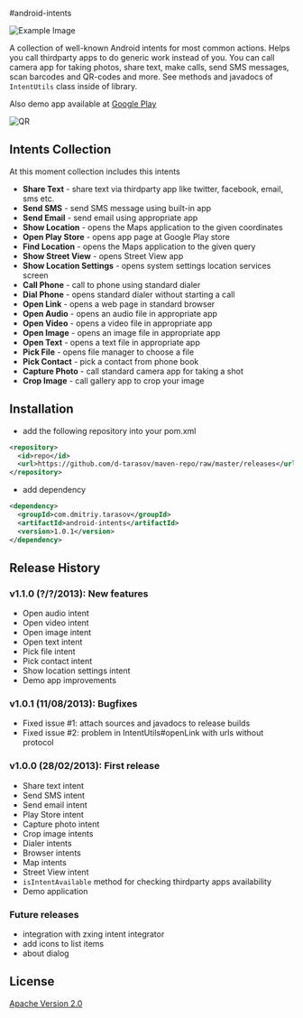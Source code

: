 #android-intents

![Example Image][1]

A collection of well-known Android intents for most common actions. 
Helps you call thirdparty apps to do generic work instead of you. 
You can call camera app for taking photos, share text, make calls, 
send SMS messages, scan barcodes and QR-codes and more. See methods 
and javadocs of `IntentUtils` class inside of library.

Also demo app available at [Google Play](https://play.google.com/store/apps/details?id=com.dmitriy.tarasov.android.intents.demo)

![QR][2]


## Intents Collection

At this moment collection includes this intents

- **Share Text** - share text via thirdparty app like twitter, facebook, email, sms etc.
- **Send SMS** - send SMS message using built-in app
- **Send Email** - send email using appropriate app
- **Show Location** - opens the Maps application to the given coordinates
- **Open Play Store** - opens app page at Google Play store
- **Find Location** - opens the Maps application to the given query
- **Show Street View** - opens Street View app
- **Show Location Settings** - opens system settings location services screen
- **Call Phone** - call to phone using standard dialer
- **Dial Phone** - opens standard dialer without starting a call
- **Open Link** - opens a web page in standard browser
- **Open Audio** - opens an audio file in appropriate app
- **Open Video** - opens a video file in appropriate app
- **Open Image** - opens an image file in appropriate app
- **Open Text** - opens a text file in appropriate app
- **Pick File** - opens file manager to choose a file
- **Pick Contact** - pick a contact from phone book
- **Capture Photo** - call standard camera app for taking a shot
- **Crop Image** - call gallery app to crop your image

## Installation
- add the following repository into your pom.xml

```xml
<repository>
  <id>repo</id>
  <url>https://github.com/d-tarasov/maven-repo/raw/master/releases</url>
</repository>
```

- add dependency

```xml
<dependency>
  <groupId>com.dmitriy.tarasov</groupId>
  <artifactId>android-intents</artifactId>
  <version>1.0.1</version>
</dependency>
```

## Release History

### v1.1.0 (?/?/2013): New features
- Open audio intent
- Open video intent
- Open image intent
- Open text intent
- Pick file intent
- Pick contact intent
- Show location settings intent
- Demo app improvements

### v1.0.1 (11/08/2013): Bugfixes
- Fixed issue #1: attach sources and javadocs to release builds
- Fixed issue #2: problem in IntentUtils#openLink with urls without protocol

### v1.0.0 (28/02/2013): First release
- Share text intent
- Send SMS intent
- Send email intent
- Play Store intent
- Capture photo intent
- Crop image intents
- Dialer intents
- Browser intents
- Map intents
- Street View intent
- `isIntentAvailable` method for checking thirdparty apps availability
- Demo application

### Future releases
- integration with zxing intent integrator
- add icons to list items
- about dialog

License
-----
[Apache Version 2.0](http://www.apache.org/licenses/LICENSE-2.0.html)




[1]: https://raw.github.com/d-tarasov/android-intents/master/logo.png
[2]: https://raw.github.com/d-tarasov/android-intents/master/qr.png